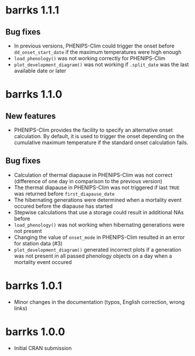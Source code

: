 

# barrks 1.1.1

## Bug fixes

* In previous versions, PHENIPS-Clim could trigger the onset before
  `dd_onset_start_date` if the maximum temperatures were high enough
* `load_phenology()` was not working correctly for PHENIPS-Clim
* `plot_development_diagram()` was not working if `.split_date` was the last
  available date or later


# barrks 1.1.0

## New features

* PHENIPS-Clim provides the facility to specify an alternative onset calculation.
  By default, it is used to trigger the onset depending on the cumulative
  maximum temperature if the standard onset calculation fails.

## Bug fixes

* Calculation of thermal diapause in PHENIPS-Clim was not correct (difference of
  one day in comparison to the previous version)
* The thermal diapause in PHENIPS-Clim was not triggered if last `TRUE` was
  returned before `first_diapause_date`
* The hibernating generations were determined when a mortality event occured
  before the diapause has started
* Stepwise calculations that use a storage could result in additional NAs before
* `load_phenology()` was not working when hibernating generations were not
  present
* Changing the value of `onset_mode` in PHENIPS-Clim resulted in an error for
  station data (#3)
* `plot_development_diagram()` generated incorrect plots if a generation was not
  present in all passed phenology objects on a day when a mortality event
  occured


# barrks 1.0.1

* Minor changes in the documentation (typos, English correction, wrong links)


# barrks 1.0.0

* Initial CRAN submission
